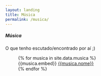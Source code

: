 ```yaml
---
layout: landing
title: Música
permalink: /musica/
---
```

<h5>Música</h5>
<p>O que tenho escutado/encontrado por aí ;) </p>
<div class="row main-section" style="padding-left: 40px;">
{% for musica in site.data.musica %}
  <div class="col m3 card main-section-item">
    {{musica.embed}}
    <span><a href="{{musica.link}}">{{musica.nome}}</a></span>
  </div>
{% endfor %}
</div>